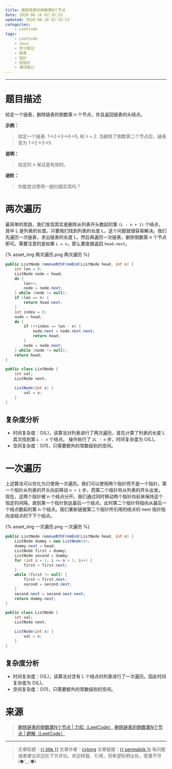```yaml
---
title: 删除链表的倒数第N个节点
date: 2020-06-16 02:35:53
updated: 2020-06-16 02:35:53
categories:
    - LeetCode
tags:
    - LeetCode
    - Java
    - 学习笔记
    - 链表
    - 指针
    - 双指针
    - 滑动窗口
---
```

---

# 题目描述

给定一个链表，删除链表的倒数第 n 个节点，并且返回链表的头结点。

**示例：**
> 给定一个链表: 1->2->3->4->5, 和 n = 2.
> 当删除了倒数第二个节点后，链表变为 1->2->3->5.

**说明：**
> 给定的 n 保证是有效的。

**进阶：**
> 你能尝试使用一趟扫描实现吗？

<!-- more -->

# 两次遍历

最简单的思路，我们发现其实是删除从列表开头数起的第 `(L - n + 1)` 个结点，其中 L 是列表的长度。只要我们找到列表的长度 L，这个问题就很容易解决。我们先遍历一次链表，求出链表的长度 L，然后再遍历一次链表，删除倒数第 n 个节点即可。需要注意的是如果 `L = n`，那么要直接返回 `head.next`。

{% asset_img 两次遍历.png 两次遍历 %}

```java
public ListNode removeNthFromEnd(ListNode head, int n) {
    int len = 0;
    ListNode node = head;
    do {
        len++;
        node = node.next;
    } while (node != null);
    if (len == n) {
        return head.next;
    }
    int index = 0;
    node = head;
    do {
        if (++index == len - n) {
            node.next = node.next.next;
            return head;
        }
        node = node.next;
    } while (node != null);
    return head;
}

public class ListNode {
    int val;
    ListNode next;

    ListNode(int x) {
        val = x;
    }
}
```

## 复杂度分析

* 时间复杂度：O(L)，该算法对列表进行了两次遍历，首先计算了列表的长度 L 其次找到第 `L - n` 个结点。 操作执行了 `2L - n` 步，时间复杂度为 O(L)。
* 空间复杂度：O(1)，只需要额外的常数级别的空间。

# 一次遍历

上述算法可以优化为只使用一次遍历。我们可以使用两个指针而不是一个指针。第一个指针从列表的开头向前移动 `n + 1` 步，而第二个指针将从列表的开头出发。现在，这两个指针被 n 个结点分开。我们通过同时移动两个指针向前来保持这个恒定的间隔，直到第一个指针到达最后一个结点。此时第二个指针将指向从最后一个结点数起的第 n 个结点。我们重新链接第二个指针所引用的结点的 next 指针指向该结点的下下个结点。

{% asset_img 一次遍历.png 一次遍历 %}

```java
public ListNode removeNthFromEnd(ListNode head, int n) {
    ListNode dummy = new ListNode(0);
    dummy.next = head;
    ListNode first = dummy;
    ListNode second = dummy;
    for (int i = 1; i <= n + 1; i++) {
        first = first.next;
    }
    while (first != null) {
        first = first.next;
        second = second.next;
    }
    second.next = second.next.next;
    return dummy.next;
}

public class ListNode {
    int val;
    ListNode next;

    ListNode(int x) {
        val = x;
    }
}
```


## 复杂度分析

* 时间复杂度：O(L)，该算法对含有 L 个结点的列表进行了一次遍历。因此时间复杂度为 O(L)。
* 空间复杂度：O(1)，只需要额外的常数级别的空间。

# 来源

> [删除链表的倒数第N个节点 | 力扣（LeetCode）][1]
> [删除链表的倒数第N个节点 | 题解（LeetCode）][2]

---

> 文章标题：<a href='{{ permalink }}' title='{{ title }}' >{{ title }}</a>
> 文章作者：[cylong](http://www.cylong.com/about/ "cylong")
> 文章链接：<a href='{{ permalink }}' title='{{ title }}' >{{ permalink }}</a>
> 有问题或者建议欢迎在下方评论。欢迎转载、引用，但希望标明出处，感激不尽(●'◡'●)

[1]: https://leetcode-cn.com/problems/remove-nth-node-from-end-of-list/ "删除链表的倒数第N个节点 | 力扣（LeetCode）"
[2]: https://leetcode-cn.com/problems/remove-nth-node-from-end-of-list/solution/shan-chu-lian-biao-de-dao-shu-di-nge-jie-dian-by-l/ "删除链表的倒数第N个节点 | 题解（LeetCode）"
